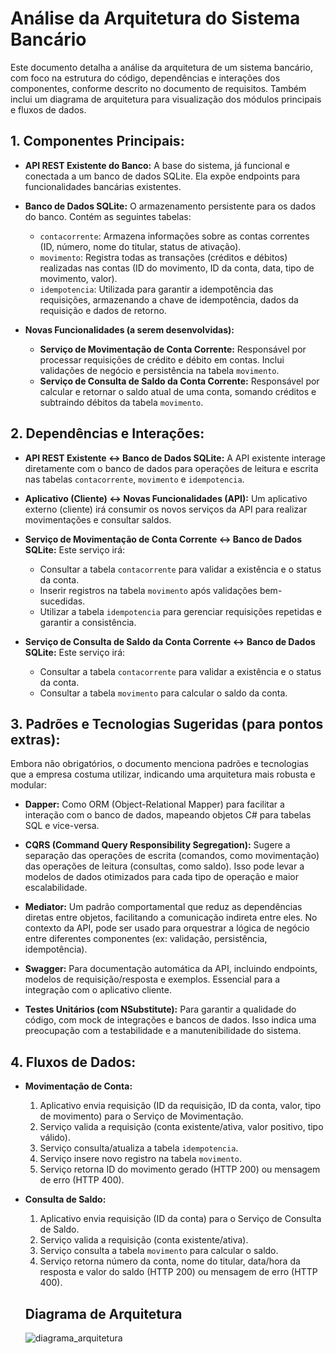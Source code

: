 # Análise da Arquitetura do Sistema Bancário

Este documento detalha a análise da arquitetura de um sistema bancário, com foco na estrutura do código, dependências e interações dos componentes, conforme descrito no documento de requisitos. Também inclui um diagrama de arquitetura para visualização dos módulos principais e fluxos de dados.

## 1. Componentes Principais:

*   **API REST Existente do Banco:** A base do sistema, já funcional e conectada a um banco de dados SQLite. Ela expõe endpoints para funcionalidades bancárias existentes.

*   **Banco de Dados SQLite:** O armazenamento persistente para os dados do banco. Contém as seguintes tabelas:
    *   `contacorrente`: Armazena informações sobre as contas correntes (ID, número, nome do titular, status de ativação).
    *   `movimento`: Registra todas as transações (créditos e débitos) realizadas nas contas (ID do movimento, ID da conta, data, tipo de movimento, valor).
    *   `idempotencia`: Utilizada para garantir a idempotência das requisições, armazenando a chave de idempotência, dados da requisição e dados de retorno.

*   **Novas Funcionalidades (a serem desenvolvidas):**
    *   **Serviço de Movimentação de Conta Corrente:** Responsável por processar requisições de crédito e débito em contas. Inclui validações de negócio e persistência na tabela `movimento`.
    *   **Serviço de Consulta de Saldo da Conta Corrente:** Responsável por calcular e retornar o saldo atual de uma conta, somando créditos e subtraindo débitos da tabela `movimento`.

## 2. Dependências e Interações:

*   **API REST Existente <-> Banco de Dados SQLite:** A API existente interage diretamente com o banco de dados para operações de leitura e escrita nas tabelas `contacorrente`, `movimento` e `idempotencia`.

*   **Aplicativo (Cliente) <-> Novas Funcionalidades (API):** Um aplicativo externo (cliente) irá consumir os novos serviços da API para realizar movimentações e consultar saldos.

*   **Serviço de Movimentação de Conta Corrente <-> Banco de Dados SQLite:** Este serviço irá:
    *   Consultar a tabela `contacorrente` para validar a existência e o status da conta.
    *   Inserir registros na tabela `movimento` após validações bem-sucedidas.
    *   Utilizar a tabela `idempotencia` para gerenciar requisições repetidas e garantir a consistência.

*   **Serviço de Consulta de Saldo da Conta Corrente <-> Banco de Dados SQLite:** Este serviço irá:
    *   Consultar a tabela `contacorrente` para validar a existência e o status da conta.
    *   Consultar a tabela `movimento` para calcular o saldo da conta.

## 3. Padrões e Tecnologias Sugeridas (para pontos extras):

Embora não obrigatórios, o documento menciona padrões e tecnologias que a empresa costuma utilizar, indicando uma arquitetura mais robusta e modular:

*   **Dapper:** Como ORM (Object-Relational Mapper) para facilitar a interação com o banco de dados, mapeando objetos C# para tabelas SQL e vice-versa.

*   **CQRS (Command Query Responsibility Segregation):** Sugere a separação das operações de escrita (comandos, como movimentação) das operações de leitura (consultas, como saldo). Isso pode levar a modelos de dados otimizados para cada tipo de operação e maior escalabilidade.

*   **Mediator:** Um padrão comportamental que reduz as dependências diretas entre objetos, facilitando a comunicação indireta entre eles. No contexto da API, pode ser usado para orquestrar a lógica de negócio entre diferentes componentes (ex: validação, persistência, idempotência).

*   **Swagger:** Para documentação automática da API, incluindo endpoints, modelos de requisição/resposta e exemplos. Essencial para a integração com o aplicativo cliente.

*   **Testes Unitários (com NSubstitute):** Para garantir a qualidade do código, com mock de integrações e bancos de dados. Isso indica uma preocupação com a testabilidade e a manutenibilidade do sistema.

## 4. Fluxos de Dados:

*   **Movimentação de Conta:**
    1.  Aplicativo envia requisição (ID da requisição, ID da conta, valor, tipo de movimento) para o Serviço de Movimentação.
    2.  Serviço valida a requisição (conta existente/ativa, valor positivo, tipo válido).
    3.  Serviço consulta/atualiza a tabela `idempotencia`.
    4.  Serviço insere novo registro na tabela `movimento`.
    5.  Serviço retorna ID do movimento gerado (HTTP 200) ou mensagem de erro (HTTP 400).

*   **Consulta de Saldo:**
    1.  Aplicativo envia requisição (ID da conta) para o Serviço de Consulta de Saldo.
    2.  Serviço valida a requisição (conta existente/ativa).
    3.  Serviço consulta a tabela `movimento` para calcular o saldo.
    4.  Serviço retorna número da conta, nome do titular, data/hora da resposta e valor do saldo (HTTP 200) ou mensagem de erro (HTTP 400).
 
    ## Diagrama de Arquitetura

    ![diagrama_arquitetura](https://github.com/user-attachments/assets/78bf7cd6-60cd-466b-ba00-041871129f03)

